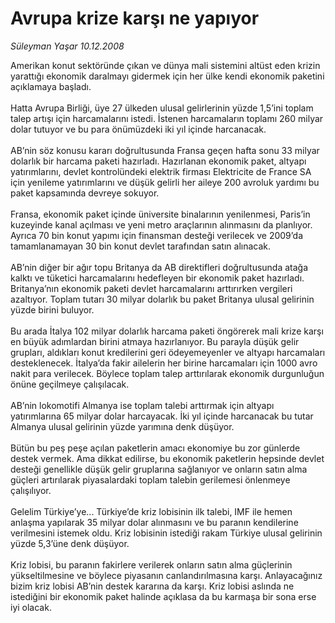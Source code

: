 # Avrupa krize karşı ne yapıyor

*Süleyman Yaşar 10.12.2008*

<div class="taraf_structure_2col_1zq">
<div class="margen_n">



 <p>Amerikan konut sektöründe çıkan ve dünya mali sistemini altüst eden krizin yarattığı ekonomik daralmayı gidermek için her ülke kendi ekonomik paketini açıklamaya başladı. <br/><br/>Hatta Avrupa Birliği, üye 27 ülkeden ulusal gelirlerinin yüzde 1,5’ini toplam talep artışı için harcamalarını istedi. İstenen harcamaların toplamı 260 milyar dolar tutuyor ve bu para önümüzdeki iki yıl içinde harcanacak. <br/><br/>AB’nin söz konusu kararı doğrultusunda Fransa geçen hafta sonu 33 milyar dolarlık bir harcama paketi hazırladı. Hazırlanan ekonomik paket, altyapı yatırımlarını, devlet kontrolündeki elektrik firması Elektricite de France SA için yenileme yatırımlarını ve düşük gelirli her aileye 200 avroluk yardımı bu paket kapsamında devreye sokuyor. <br/><br/>Fransa, ekonomik paket içinde üniversite binalarının yenilenmesi, Paris’in kuzeyinde kanal açılması ve yeni metro araçlarının alınmasını da planlıyor. Ayrıca 70 bin konut yapımı için finansman desteği verilecek ve 2009’da tamamlanamayan 30 bin konut devlet tarafından satın alınacak. <br/><br/>AB’nin diğer bir ağır topu Britanya da AB direktifleri doğrultusunda atağa kalktı ve tüketici harcamalarını hedefleyen bir ekonomik paket hazırladı. Britanya’nın ekonomik paketi devlet harcamalarını arttırırken vergileri azaltıyor. Toplam tutarı 30 milyar dolarlık bu paket Britanya ulusal gelirinin yüzde birini buluyor. <br/><br/>Bu arada İtalya 102 milyar dolarlık harcama paketi öngörerek mali krize karşı en büyük adımlardan birini atmaya hazırlanıyor. Bu parayla düşük gelir grupları, aldıkları konut kredilerini geri ödeyemeyenler ve altyapı harcamaları desteklenecek. İtalya’da fakir ailelerin her birine harcamaları için 1000 avro nakit para verilecek. Böylece toplam talep arttırılarak ekonomik durgunluğun önüne geçilmeye çalışılacak. <br/><br/>AB’nin lokomotifi Almanya ise toplam talebi arttırmak için altyapı yatırımlarına 65 milyar dolar harcayacak. İki yıl içinde harcanacak bu tutar Almanya ulusal gelirinin yüzde yarımına denk düşüyor. <br/><br/>Bütün bu peş peşe açılan paketlerin amacı ekonomiye bu zor günlerde destek vermek. Ama dikkat edilirse, bu ekonomik paketlerin hepsinde devlet desteği genellikle düşük gelir gruplarına sağlanıyor ve onların satın alma güçleri artırılarak piyasalardaki toplam talebin gerilemesi önlenmeye çalışılıyor. <br/><br/>Gelelim Türkiye’ye... Türkiye’de kriz lobisinin ilk talebi, IMF ile hemen anlaşma yapılarak 35 milyar dolar alınmasını ve bu paranın kendilerine verilmesini istemek oldu. Kriz lobisinin istediği rakam Türkiye ulusal gelirinin yüzde 5,3’üne denk düşüyor. <br/><br/>Kriz lobisi, bu paranın fakirlere verilerek onların satın alma güçlerinin yükseltilmesine ve böylece piyasanın canlandırılmasına karşı. Anlayacağınız bizim kriz lobisi AB’nin destek kararına da karşı. Kriz lobisi aslında ne istediğini bir ekonomik paket halinde açıklasa da bu karmaşa bir sona erse iyi olacak.</p>

<br/>


<div id="taraf_not">
</div>

</div>


</div>
